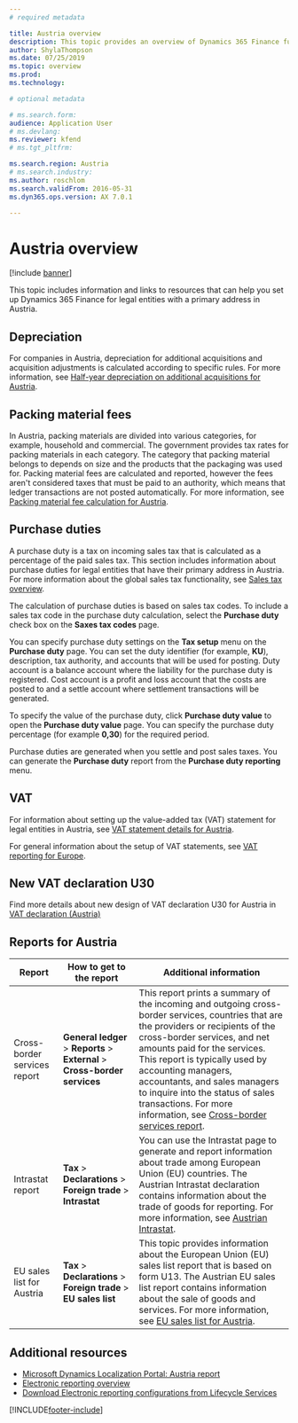 ```yaml
---
# required metadata

title: Austria overview
description: This topic provides an overview of Dynamics 365 Finance functionality that is specific to Austria.
author: ShylaThompson
ms.date: 07/25/2019
ms.topic: overview
ms.prod: 
ms.technology: 

# optional metadata

# ms.search.form:
audience: Application User
# ms.devlang: 
ms.reviewer: kfend
# ms.tgt_pltfrm: 

ms.search.region: Austria
# ms.search.industry: 
ms.author: roschlom
ms.search.validFrom: 2016-05-31
ms.dyn365.ops.version: AX 7.0.1

---
```


# Austria overview

[!include [banner](../includes/banner.md)]

This topic includes information and links to resources that can help you set up Dynamics 365 Finance for legal entities with a primary address in Austria.

## Depreciation

For companies in Austria, depreciation for additional acquisitions and acquisition adjustments is calculated according to specific rules. For more information, see [Half-year depreciation on additional acquisitions for Austria](emea-aut-half-year-depreciation.md).

## Packing material fees

In Austria, packing materials are divided into various categories, for example, household and commercial. The government provides tax rates for packing materials in each category. The category that packing material belongs to depends on size and the products that the packaging was used for. Packing material fees are calculated and reported, however the fees aren't considered taxes that must be paid to an authority, which means that ledger transactions are not posted automatically. For more information, see [Packing material fee calculation for Austria](emea-aut-packing-material-fee-calculation.md).

## Purchase duties

A purchase duty is a tax on incoming sales tax that is calculated as a percentage of the paid sales tax. This section includes information about purchase duties for legal entities that have their primary address in Austria. For more information about the global sales tax functionality, see [Sales tax overview](../general-ledger/indirect-taxes-overview.md).

The calculation of purchase duties is based on sales tax codes. To include a sales tax code in the purchase duty calculation, select the **Purchase duty** check box on the **Saxes tax codes** page. 

You can specify purchase duty settings on the **Tax setup** menu on the **Purchase duty** page. You can set the duty identifier (for example, **KU**), description, tax authority, and accounts that will be used for posting. Duty account is a balance account where the liability for the purchase duty is registered. Cost account is a profit and loss account that the costs are posted to and a settle account where settlement transactions will be generated.

To specify the value of the purchase duty, click **Purchase duty value** to open the **Purchase duty value** page. You can specify the purchase duty percentage (for example **0,30**) for the required period.

Purchase duties are generated when you settle and post sales taxes. You can generate the **Purchase duty** report from the **Purchase duty reporting** menu.

## VAT
For information about setting up the value-added tax (VAT) statement for legal entities in Austria, see [VAT statement details for Austria](emea-aut-vat-statement-details.md). 

For general information about the setup of VAT statements, see [VAT reporting for Europe](emea-vat-reporting.md).

## New VAT declaration U30
Find more details about new design of VAT declaration U30 for Austria in [VAT declaration (Austria)](emea-aut-vat-declaration-austria.md)

## Reports for Austria

| Report                     | How to get to the report | Additional information                 |
|----------------------------|--------------------------|----------------------------------------|
|Cross-border services report|**General ledger** > **Reports** > **External** > **Cross-border services**|This report prints a summary of the incoming and outgoing cross-border services, countries that are the providers or recipients of the cross-border services, and net amounts paid for the services. This report is typically used by accounting managers, accountants, and sales managers to inquire into the status of sales transactions. For more information, see [Cross-border services report](emea-aut-cross-border-services-report.md).|
|Intrastat report|**Tax** > **Declarations** > **Foreign trade** > **Intrastat**|You can use the Intrastat page to generate and report information about trade among European Union (EU) countries. The Austrian Intrastat declaration contains information about the trade of goods for reporting. For more information, see [Austrian Intrastat](emea-aut-intrastat.md).|
|EU sales list for Austria|**Tax** > **Declarations** > **Foreign trade** > **EU sales list**|This topic provides information about the European Union (EU) sales list report that is based on form U13. The Austrian EU sales list report contains information about the sale of goods and services. For more information, see [EU sales list for Austria](emea-aut-eu-sales-list.md).|


## Additional resources

- [Microsoft Dynamics Localization Portal: Austria report](https://mbs.microsoft.com/files/customer/AX/Support/supportnews/Austria.html)
- [Electronic reporting overview](../../fin-ops-core/dev-itpro/analytics/general-electronic-reporting.md)
- [Download Electronic reporting configurations from Lifecycle Services](../../fin-ops-core/dev-itpro/analytics/download-electronic-reporting-configuration-lcs.md)


[!INCLUDE[footer-include](../../includes/footer-banner.md)]
